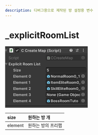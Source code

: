 ```yaml
---
description: 디버그용으로 제작된 방 설정용 변수
---
```


# \_explicitRoomList

![](../../.gitbook/assets/1.png)

| size | 원하는 방 개 |
| :--- | :--- |
| element | 원하는 방의 프리팹 |



